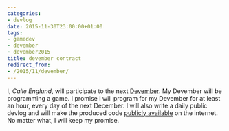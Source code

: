 ```yaml
---
categories:
- devlog
date: 2015-11-30T23:00:00+01:00
tags:
- gamedev
- devember
- devember2015
title: devember contract
redirect_from:
- /2015/11/devember/
---
```


I, *Calle Englund*, will participate to the next [Devember](https://devember.org). My Devember will be programming a game. I promise I will program for my Devember for at least an hour, every day of the next December. I will also write a daily public devlog and will make the produced code [publicly available](https://github.com/notCalle/Devember2015) on the internet. No matter what, I will keep my promise.
